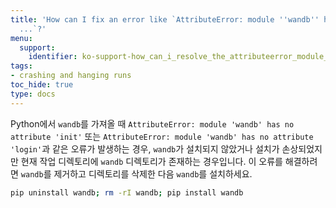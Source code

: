 ```yaml
---
title: 'How can I fix an error like `AttributeError: module ''wandb'' has no attribute
  ...`?'
menu:
  support:
    identifier: ko-support-how_can_i_resolve_the_attributeerror_module_wandb_has_no_attribute
tags:
- crashing and hanging runs
toc_hide: true
type: docs
---
```


Python에서 `wandb`를 가져올 때 `AttributeError: module 'wandb' has no attribute 'init'` 또는 `AttributeError: module 'wandb' has no attribute 'login'`과 같은 오류가 발생하는 경우, `wandb`가 설치되지 않았거나 설치가 손상되었지만 현재 작업 디렉토리에 `wandb` 디렉토리가 존재하는 경우입니다. 이 오류를 해결하려면 `wandb`를 제거하고 디렉토리를 삭제한 다음 `wandb`를 설치하세요.

```bash
pip uninstall wandb; rm -rI wandb; pip install wandb
```
